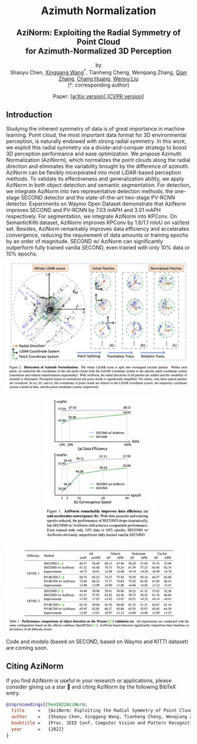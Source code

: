 <div align="center">
<h1>Azimuth Normalization </h1>

## AziNorm: Exploiting the Radial Symmetry of Point Cloud <br> for Azimuth-Normalized 3D Perception

by
<br>
Shaoyu Chen, <a href="https://xinggangw.info/">Xinggang Wang</a><sup><span>&#8224;</span></sup>, Tianheng Cheng, Wenqiang Zhang, <a href="https://scholar.google.com/citations?user=pCY-bikAAAAJ&hl=zh-CN">Qian Zhang</a>, <a href="https://scholar.google.com/citations?user=IyyEKyIAAAAJ&hl=zh-CN">Chang Huang</a>, <a href="http://eic.hust.edu.cn/professor/liuwenyu/"> Wenyu Liu</a>
</br>
(<span>&#8224;</span>: corresponding author)


<div>Paper: <a href="https://arxiv.org/abs/2203.13090">[arXiv version] </a><a href="">  [CVPR version]</a></div> 

</div>




## Introduction
Studying the inherent symmetry of data is of great importance in machine learning. Point cloud, the most important data format for 3D environmental perception, is naturally endowed with strong radial symmetry. In this work, we exploit this radial symmetry via a divide-and-conquer strategy to boost 3D perception performance and ease optimization. We propose Azimuth Normalization (AziNorm), which normalizes the point clouds along the radial direction and eliminates the variability brought by the difference of azimuth. AziNorm can be flexibly incorporated into most LiDAR-based perception methods. To validate its effectiveness and generalization ability, we apply AziNorm in both object detection and semantic segmentation. For detection, we integrate AziNorm into two representative detection methods, the one-stage SECOND detector and the state-of-the-art two-stage PV-RCNN detector. Experiments on Waymo Open Dataset demonstrate that AziNorm improves SECOND and PV-RCNN by 7.03 mAPH and 3.01 mAPH respectively. For segmentation, we integrate AziNorm into KPConv. On SemanticKitti dataset, AziNorm improves KPConv by 1.6/1.1 mIoU on val/test set. Besides, AziNorm remarkably improves data efficiency and accelerates convergence, reducing the requirement of data amounts or training epochs by an order of magnitude. SECOND w/ AziNorm can significantly outperform fully trained vanilla SECOND, even trained with only 10\% data or 10\% epochs.




![framework](./docs/framework.png)

<div align="center">
<img src=./docs/curve.png width=60% />
</div>
<!-- ![curve]() -->


![3D_detection](./docs/3D_detection.png)


Code and models (based on SECOND, based on Waymo and KITTI dataset) are coming soon.


## Citing AziNorm

If you find AziNorm is useful in your research or applications, please consider giving us a star &#127775; and citing AziNorm by the following BibTeX entry.

```BibTeX
@inproceedings{Chen2022AziNorm,
  title     =   {AziNorm: Exploiting the Radial Symmetry of Point Cloud for Azimuth-Normalized 3D Perception},
  author    =   {Shaoyu Chen, Xinggang Wang, Tianheng Cheng, Wenqiang Zhang, Qian Zhang, Chang Huang and Wenyu, Liu},
  booktitle =   {Proc. IEEE Conf. Computer Vision and Pattern Recognition (CVPR)},
  year      =   {2022}
}

```
